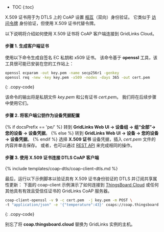 * TOC
{:toc}

X.509 证书用于为 DTLS 上的 CoAP 设置 [相互](https://en.wikipedia.org/wiki/Mutual_authentication)（双向）身份验证。
它类似于 [访问令牌](/docs/{{docsPrefix}}user-guide/access-token/) 身份验证，但使用 X.509 证书代替令牌。

以下说明将介绍如何使用 X.509 证书将 CoAP 客户端连接到 GridLinks Cloud。

#### 步骤 1. 生成客户端证书

使用以下命令生成自签名 EC 私钥和 x509 证书。
该命令基于 **openssl** 工具，该工具很可能已安装在您的工作站上：

```bash
openssl ecparam -out key.pem -name secp256r1 -genkey
openssl req -new -key key.pem -x509 -nodes -days 365 -out cert.pem 
```
{: .copy-code}

该命令的输出将是私钥文件 *key.pem* 和公有证书 *cert.pem*。
我们将在后续步骤中使用它们。

#### 步骤 2. 将客户端公钥作为设备凭据配置

{% if docsPrefix == 'pe/' %}
转到 **GridLinks Web UI -> 设备组 -> 组“全部”-> 您的设备 -> 设备凭据**。
{% else %}
转到 **GridLinks Web UI -> 设备 -> 您的设备 -> 设备凭据**。
{% endif %}
选择 **X.509 证书** 设备凭据，插入 *cert.pem* 文件的内容并单击保存。
或者，也可以通过 [REST API](/docs/{{docsPrefix}}reference/rest-api/) 来完成相同的操作。

#### 步骤 3. 使用 X.509 证书连接 DTLS CoAP 客户端

{% include templates/coap-dtls/coap-client-dtls.md %}

最后，运行以下示例脚本以验证具有 X.509 证书身份验证的 DTLS 并订阅共享属性更新：
下面的 coap-client 示例演示了如何连接到 [ThingsBoard Cloud](https://cloud.codingas.com/signup) 或任何其他具有有效且受信任证书的 GridLinks CoAP 服务器。

```bash
coap-client-openssl -v 9 -c cert.pem  -j key.pem -m POST \
-t "application/json" -e '{"temperature":43}' coaps://coap.thingsboard.cloud/api/v1/telemetry
```
{: .copy-code}

别忘了将 **coap.thingsboard.cloud** 替换为 GridLinks 实例的主机。